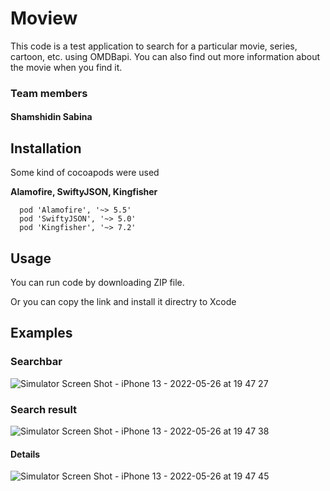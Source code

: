 # Moview

   This code is a test application to search for a particular movie, series, cartoon, etc. using OMDBapi. You can also find out more information about the movie when you find it. 

### Team members 
#### Shamshidin Sabina

## Installation

Some kind of cocoapods were used

**Alamofire, SwiftyJSON, Kingfisher**
```
  pod 'Alamofire', '~> 5.5'
  pod 'SwiftyJSON', '~> 5.0'
  pod 'Kingfisher', '~> 7.2'

```


## Usage
You can run code by downloading ZIP file. 

Or you can copy the link and install it directry to Xcode


## Examples 

### Searchbar 

![Simulator Screen Shot - iPhone 13 - 2022-05-26 at 19 47 27](https://user-images.githubusercontent.com/82763714/170500717-e65a8c3e-bb3f-4caa-a523-e02e7618c556.png)

### Search result

![Simulator Screen Shot - iPhone 13 - 2022-05-26 at 19 47 38](https://user-images.githubusercontent.com/82763714/170500785-d7e567d9-a2b5-4b26-9fa7-dea1a4fdba0a.png)

#### Details

![Simulator Screen Shot - iPhone 13 - 2022-05-26 at 19 47 45](https://user-images.githubusercontent.com/82763714/170500873-f5d44c13-ef35-40d5-9764-4db0bdca404d.png)


